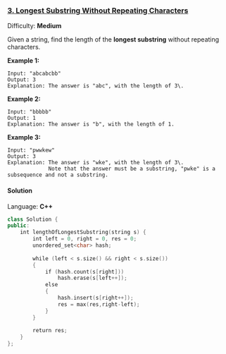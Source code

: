 ### [3\. Longest Substring Without Repeating Characters](https://leetcode.com/problems/longest-substring-without-repeating-characters/)

Difficulty: **Medium**


Given a string, find the length of the **longest substring** without repeating characters.


**Example 1:**

```
Input: "abcabcbb"
Output: 3
Explanation: The answer is "abc", with the length of 3\.
```


**Example 2:**

```
Input: "bbbbb"
Output: 1
Explanation: The answer is "b", with the length of 1.
```


**Example 3:**

```
Input: "pwwkew"
Output: 3
Explanation: The answer is "wke", with the length of 3\.
             Note that the answer must be a substring, "pwke" is a subsequence and not a substring.
```


#### Solution

Language: **C++**

```c++
class Solution {
public:
    int lengthOfLongestSubstring(string s) {
        int left = 0, right = 0, res = 0;
        unordered_set<char> hash;
        
        while (left < s.size() && right < s.size())
        {
            if (hash.count(s[right]))
                hash.erase(s[left++]);
            else
            {
                hash.insert(s[right++]);
                res = max(res,right-left);
            }
        }
        
        return res;
    }
};
```
